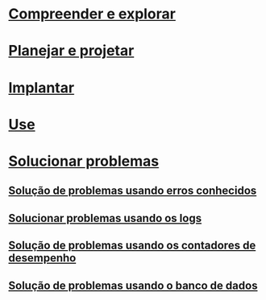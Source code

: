 # [Compreender e explorar](/advanced-threat-analytics/understand-explore/what-is-ata)
# [Planejar e projetar](/advanced-threat-analytics/plan-design/ata-architecture)
# [Implantar](/advanced-threat-analytics/deploy-use/preinstall-ata)
# [Use](/advanced-threat-analytics/deploy-use/operate-ata)
# [Solucionar problemas](troubleshooting-ata-known-errors.md)
## [Solução de problemas usando erros conhecidos](troubleshooting-ata-known-errors.md)
## [Solucionar problemas usando os logs](troubleshooting-ata-using-logs.md)
## [Solução de problemas usando os contadores de desempenho](troubleshooting-ata-using-perf-counters.md)
## [Solução de problemas usando o banco de dados](troubleshooting-ata-using-ata-database.md)


<!--HONumber=Oct16_HO5-->


